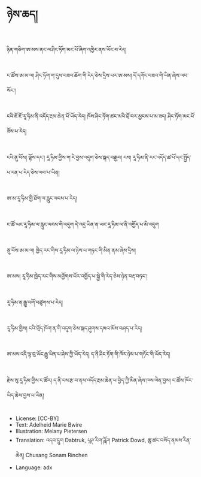 # ཉེས་ཆད།

##
ཉིན་གཅིག་ཨ་མས་ནང་ལ་ཤིང་ཏོག་མང་པོ་ཞིག་འཁྱེར་ནས་ཡོང་བ་རེད།

##
ང་ཚོས་ཨ་མ་ལ། ཤིང་ཏོག་ག་དུས་བཟའ་ཆོག་གི་རེད་ཅེས་དྲིས་པར་ཨ་མས། དོ་དགོང་བཟའ་གི་ཡིན་ཞེས་ལབ་སོང་།

##
ངའི་ཇོ་ཇོ་རཱ་ཧིམ་ནི་འདོད་རྔམ་ཆེན་པོ་ཡོད་རེད། ཁོས་ཤིང་ཏོག་ཚང་མའི་བྲོ་བར་མྱངས་པ་མ་ཟད། ཤིང་ཏོག་མང་པོ་ཟོས་པ་རེད།

##
ངའི་ནུ་བོས། ལྟོས་དང་། རཱ་ཧིམ་གྱིས་ག་རེ་བྱས་འདུག་ཅེས་སྐད་བརྒྱབ། ངས། རཱ་ཧིམ་ནི་རང་འདོད་ཚ་པོ་དང་སྤྱོད་པ་ངན་པ་རེད་ཅེས་ལབ་པ་ཡིན།

##
ཨ་མ་རཱ་ཧིམ་གྱི་ཐོག་ལ་རླུང་ལངས་པ་རེད།

##
ང་ཚོ་ཡང་རཱ་ཧིམ་ལ་རླུང་ལངས་གི་འདུག དེ་འདྲ་ཡིན་ན་ཡང་རཱ་ཧིམ་ལ་ནི་འགྱོད་པ་མི་འདུག

##
ནུ་བོས་ཨ་མ་ལ། ཁྱེད་རང་གིས་རཱ་ཧིམ་ལ་ཉེས་པ་གཏང་གི་མིན་ནམ་ཞེས་དྲིས།

##
ཨ་མས། རཱ་ཧིམ་ཁྱེད་རང་གིས་མགྱོགས་པོར་འགྱོད་པ་སྐྱེ་གི་རེད་ཅེས་ཉེན་བརྡ་བཏང་།

##
རཱ་ཧིམ་ན་རྒྱུ་འགོ་བཙུགས་པ་རེད།

##
རཱ་ཧིམ་གྱིས། ངའི་གྲོད་ཁོག་ན་གི་འདུག་ཅེས་སྐད་ཤུགས་དམའ་མོས་བཤད་པ་རེད།

##
ཨ་མས་འདི་ལྟ་བུ་ཡོང་རྒྱུ་ཡིན་པ་ཤེས་ཀྱི་ཡོད་རེད། ད་ནི་ཤིང་ཏོག་གི་ཁོར་ཉེས་པ་གཏོང་གི་ཡོད་རེད།

##
རྗེས་སུ་རཱ་ཧིམ་གྱིས་ང་ཚོར། ད་ནི་ངས་རྩ་བ་ནས་འདོད་རྔམ་ཆེན་པ་བྱེད་ཀྱི་མིན་ཞེས་ཁས་ལེན་བྱས། ང་ཚོས་ཁོར་ཡིད་ཆེས་བྱས་པ་ཡིན།

##
* License: [CC-BY]
* Text: Adelheid Marie Bwire
* Illustration: Melany Pietersen
* Translation: འདབ་དྲུག Dabtruk, པཱཊ་རིག་ཌཱོཌ། Patrick Dowd, ཆུ་ཚང་བསོད་ནམས་རིན་ཆེན། Chusang Sonam Rinchen
* Language: adx
